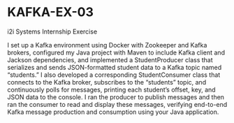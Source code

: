 # KAFKA-EX-03
i2i Systems Internship Exercise

I set up a Kafka environment using Docker with Zookeeper and Kafka brokers, configured my Java project with Maven to include Kafka client and Jackson dependencies, and implemented a StudentProducer class that serializes and sends JSON-formatted student data to a Kafka topic named “students.” I also developed a corresponding StudentConsumer class that connects to the Kafka broker, subscribes to the “students” topic, and continuously polls for messages, printing each student’s offset, key, and JSON data to the console. I ran the producer to publish messages and then ran the consumer to read and display these messages, verifying end-to-end Kafka message production and consumption using your Java application.
